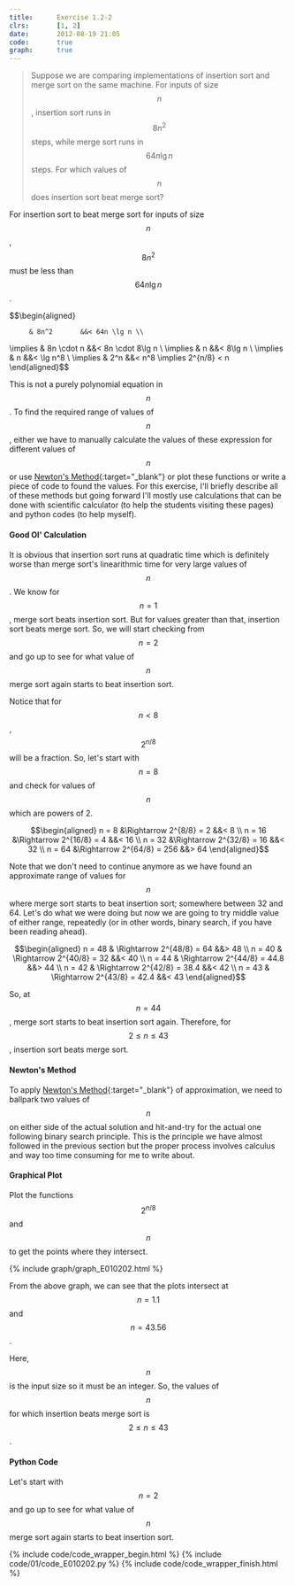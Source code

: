 ```yaml
---
title:      Exercise 1.2-2
clrs:       [1, 2]
date:       2012-08-19 21:05
code:       true
graph:      true
---
```


> Suppose we are comparing implementations of insertion sort and merge sort on the same machine. For inputs of size $$n$$, insertion sort runs in $$8n^2$$ steps, while merge sort runs in $$64n \lg n$$ steps. For which values of $$n$$ does insertion sort beat merge sort?

For insertion sort to beat merge sort for inputs of size $$n$$, $$8n^2$$ must be less than $$64n \lg n$$.

$$\begin{aligned}

         & 8n^2       &&< 64n \lg n \\

\implies & 8n \cdot n &&< 8n \cdot 8\lg n \\
\implies & n          &&< 8\lg n \\
\implies & n          &&< \lg n^8 \\
\implies & 2^n        &&< n^8 \implies 2^{n/8} < n
\end{aligned}$$

This is not a purely polynomial equation in $$n$$. To find the required range of values of $$n$$, either we have to manually calculate the values of these expression for different values of $$n$$ or use [Newton's Method](http://en.wikipedia.org/wiki/Newton%27s_method){:target="_blank"} or plot these functions or write a piece of code to found the values. For this exercise, I'll briefly describe all of these methods but going forward I'll mostly use calculations that can be done with scientific calculator (to help the students visiting these pages) and python codes (to help myself).

#### Good Ol' Calculation

It is obvious that insertion sort runs at quadratic time which is definitely worse than merge sort's linearithmic time for very large values of $$n$$. We know for $$n = 1$$, merge sort beats insertion sort. But for values greater than that, insertion sort beats merge sort. So, we will start checking from $$n = 2$$ and go up to see for what value of $$n$$ merge sort again starts to beat insertion sort.

Notice that for $$n < 8$$, $$2^{n/8}$$ will be a fraction. So, let's start with $$n = 8$$ and check for values of $$n$$ which are powers of 2.

$$\begin{aligned}
n = 8  &\Rightarrow 2^{8/8}  = 2   &&< 8 \\
n = 16 &\Rightarrow 2^{16/8} = 4   &&< 16 \\
n = 32 &\Rightarrow 2^{32/8} = 16  &&< 32 \\
n = 64 &\Rightarrow 2^{64/8} = 256 &&> 64
\end{aligned}$$

Note that we don't need to continue anymore as we have found an approximate range of values for $$n$$ where merge sort starts to beat insertion sort; somewhere between 32 and 64. Let's do what we were doing but now we are going to try middle value of either range, repeatedly (or in other words, binary search, if you have been reading ahead).

$$\begin{aligned}
n = 48 & \Rightarrow 2^{48/8} = 64   &&> 48 \\
n = 40 & \Rightarrow 2^{40/8} = 32   &&< 40 \\
n = 44 & \Rightarrow 2^{44/8} = 44.8 &&> 44 \\
n = 42 & \Rightarrow 2^{42/8} = 38.4 &&< 42 \\
n = 43 & \Rightarrow 2^{43/8} = 42.4 &&< 43
\end{aligned}$$

So, at $$n = 44$$, merge sort starts to beat insertion sort again. Therefore, for $$2 \le n \le 43$$, insertion sort beats merge sort.

#### Newton's Method

To apply [Newton's Method](http://en.wikipedia.org/wiki/Newton%27s_method){:target="_blank"} of approximation, we need to ballpark two values of $$n$$ on either side of the actual solution and hit-and-try for the actual one following binary search principle. This is the principle we have almost followed in the previous section but the proper process involves calculus and way too time consuming for me to write about.

#### Graphical Plot

Plot the functions $$2^{n/8}$$ and $$n$$ to get the points where they intersect.

{% include graph/graph_E010202.html %}

From the above graph, we can see that the plots intersect at $$n = 1.1$$ and $$n = 43.56$$.

Here, $$n$$ is the input size so it must be an integer. So, the values of $$n$$ for which insertion beats merge sort is $$2 \le n \le 43$$.

#### Python Code

Let's start with $$n = 2$$ and go up to see for what value of $$n$$ merge sort again starts to beat insertion sort.

{% include code/code_wrapper_begin.html %}
{% include code/01/code_E010202.py %}
{% include code/code_wrapper_finish.html %}
